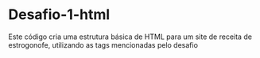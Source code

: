 # Desafio-1-html
Este código cria uma estrutura básica de HTML para um site de receita de estrogonofe, utilizando as tags mencionadas pelo desafio
